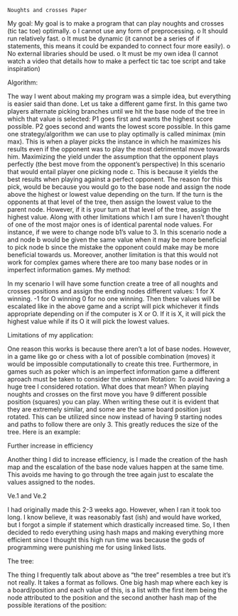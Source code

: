 	Noughts and crosses Paper
My goal:
My goal is to make a program that can play noughts and crosses (tic tac toe) optimally. 
o	I cannot use any form of preprocessing.
o	It should run relatively fast.
o	It must be dynamic (it cannot be a series of if statements, this means it could be expanded to connect four more easily).
o	No external libraries should be used.
o	It must be my own idea (I cannot watch a video that details how to make a perfect tic tac toe script and take inspiration)

Algorithm:

The way I went about making my program was a simple idea, but everything is easier said than done.
Let us take a different game first. In this game two players alternate picking branches until we hit the base node of the tree in which that value is selected:
P1 goes first and wants the highest score possible.
P2 goes second and wants the lowest score possible. 
In this game one strategy/algorithm we can use to play optimally is called minimax (min max). This is when a player picks the instance in which he maximizes his results even if the opponent was to play the most detrimental move towards him. Maximizing the yield under the assumption that the opponent plays perfectly (the best move from the opponent’s perspective)
In this scenario that would entail player one picking node c. This is because it yields the best results when playing against a perfect opponent. The reason for this pick, would be because you would go to the base node and assign the node above the highest or lowest value depending on the turn. If the turn is the opponents at that level of the tree, then assign the lowest value to the parent node. However, if it is your turn at that level of the tree, assign the highest value.
Along with other limitations which I am sure I haven’t thought of one of the most major ones is of identical parental node values. For instance, if we were to change node b1’s value to 3. In this scenario node a and node b would be given the same value when it may be more beneficial to pick node b since the mistake the opponent could make may be more beneficial towards us. Moreover, another limitation is that this would not work for complex games where there are too many base nodes or in imperfect information games.
My method:

In my scenario I will have some function create a tree of all noughts and crosses positions and assign the ending nodes different values:
 1 for X winning. 
-1 for O winning 
0 for no one winning. 
Then these values will be escalated like in the above game and a script will pick whichever it finds appropriate depending on if the computer is X or O. If it is X, it will pick the highest value while if its O it will pick the lowest values.

Limitations of my application:

One reason this works is because there aren’t a lot of base nodes. However, in a game like go or chess with a lot of possible combination (moves) it would be impossible computationally to create this tree. Furthermore, in games such as poker which is an imperfect information game a different aproach must be taken to consider the unknown
Rotation:
To avoid having a huge tree I considered rotation. What does that mean? When playing noughts and crosses on the first move you have 9 different possible position (squares) you can play. When writing these out it is evident that they are extremely similar, and some are the same board position just rotated. This can be utilized since now instead of having 9 starting nodes and paths to follow there are only 3. This greatly reduces the size of the tree. Here is an example:
 				 
Further increase in efficiency

Another thing I did to increase efficiency, is I made the creation of the hash map and the escalation of the base node values happen at the same time. This avoids me having to go through the tree again just to escalate the values assigned to the nodes. 

Ve.1 and Ve.2

I had originally made this 2-3 weeks ago. However, when I ran it took too long. I know believe, it was reasonably fast (ish) and would have worked, but I forgot a simple if statement which drastically increased time. So, I then decided to redo everything using hash maps and making everything more efficient since I thought this high run time was because the gods of programming were punishing me for using linked lists. 

The tree:

The thing I frequently talk about above as “the tree” resembles a tree but it’s not really.
It takes a format as follows. One big hash map where each key is a board/position and each value of this, is a list with the first item being the node attributed to the position and the second another hash map of the possible iterations of the position:
